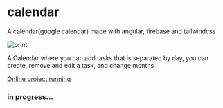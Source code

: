 # calendar
A calendar(google calendar) made with angular, firebase and tailwindcss

![print](https://firebasestorage.googleapis.com/v0/b/angular-calendar-3b93c.appspot.com/o/calendar-print.png?alt=media&token=7148ba53-f9ad-44d5-a32a-153ce97115c2)

A Calendar where you can add tasks that is separated by day, you can create, remove and edit a task, and change months

[Online project running](https://rods-calendar.firebaseapp.com)

### in progress...

